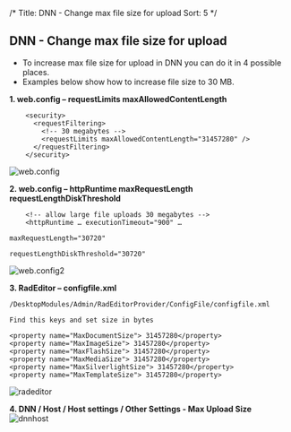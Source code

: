 /*
Title: DNN - Change max file size for upload
Sort: 5
*/

## DNN - Change max file size for upload

- To increase max file size for upload in DNN you can do it in 4 possible places.
- Examples below show how to increase file size to 30 MB.

**1. web.config – requestLimits maxAllowedContentLength**
```
    <security>
      <requestFiltering>
        <!-- 30 megabytes -->
        <requestLimits maxAllowedContentLength="31457280" />
      </requestFiltering>
    </security>    
```
![web.config](%image_url%/web.config.png)

**2. web.config – httpRuntime maxRequestLength requestLengthDiskThreshold**
```
    <!-- allow large file uploads 30 megabytes -->
    <httpRuntime … executionTimeout="900" … 
                                               maxRequestLength="30720" 
                                               requestLengthDiskThreshold="30720" 

```
![web.config2](%image_url%/web.config2.png)

**3. RadEditor – configfile.xml**
```
/DesktopModules/Admin/RadEditorProvider/ConfigFile/configfile.xml

Find this keys and set size in bytes

<property name="MaxDocumentSize"> 31457280</property> 
<property name="MaxImageSize"> 31457280</property> 
<property name="MaxFlashSize"> 31457280</property> 
<property name="MaxMediaSize"> 31457280</property> 
<property name="MaxSilverlightSize"> 31457280</property> 
<property name="MaxTemplateSize"> 31457280</property>

```
![radeditor](%image_url%/radeditor.png)

**4. DNN / Host / Host settings / Other Settings - Max Upload Size**  
![dnnhost](%image_url%/dnnhost.png)
